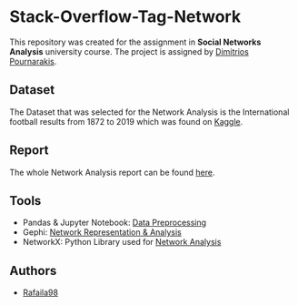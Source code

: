 # Stack-Overflow-Tag-Network
This repository was created for the assignment in **Social Networks Analysis** university course. The project is assigned by [Dimitrios Pournarakis](https://www.linkedin.com/in/demitrios-pournarakis-71b59223/).

## Dataset

The Dataset that was selected for the Network Analysis is the International football results from 1872 to 2019 which was found on [Kaggle](https://www.kaggle.com/stackoverflow/stack-overflow-tag-network).

## Report

The whole Network Analysis report can be found [here]().

## Tools
* Pandas & Jupyter Notebook: [Data Preprocessing](https://github.com/Rafaila98/Stack-Overflow-Tag-Network/blob/master/Data%20Preprocessing.ipynb)
* Gephi: [Network Representation & Analysis]()
* NetworkX: Python Library used for [Network Analysis](https://github.com/Rafaila98/Stack-Overflow-Tag-Network/blob/master/Network%20Analysis.ipynb)

## Authors

* [Rafaila98](https://github.com/Rafaila98) 
